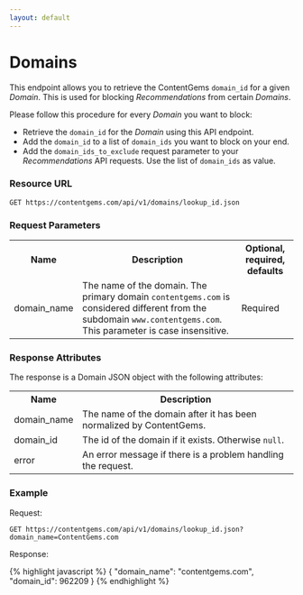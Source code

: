 ```yaml
---
layout: default
---
```


# Domains

This endpoint allows you to retrieve the ContentGems `domain_id` for a given *Domain*. This is used for blocking *Recommendations* from certain *Domains*.

Please follow this procedure for every *Domain* you want to block:

* Retrieve the `domain_id` for the *Domain* using this API endpoint.
* Add the `domain_id` to a list of `domain_ids` you want to block on your end.
* Add the `domain_ids_to_exclude` request parameter to your *Recommendations* API requests. Use the list of `domain_ids` as value.

### Resource URL

`GET https://contentgems.com/api/v1/domains/lookup_id.json`

### Request Parameters

<table>
  <tr>
    <th>Name</th><th>Description</th><th>Optional, required, defaults</th>
  </tr>
  <tr>
    <td>domain_name</td><td>The name of the domain. The primary domain <code>contentgems.com</code> is considered different from the subdomain <code>www.contentgems.com</code>. This parameter is case insensitive.</td><td>Required</td>
  </tr>
</table>

### Response Attributes

The response is a Domain JSON object with the following attributes:

<table>
  <tr>
    <th>Name</th><th>Description</th>
  </tr>
  <tr>
    <td>domain_name</td><td>The name of the domain after it has been normalized by ContentGems.</td>
  </tr>
  <tr>
    <td>domain_id</td><td>The id of the domain if it exists. Otherwise <code>null</code>.</td>
  </tr>
  <tr>
    <td>error</td><td>An error message if there is a problem handling the request.</td>
  </tr>
</table>

### Example

Request:

`GET https://contentgems.com/api/v1/domains/lookup_id.json?domain_name=ContentGems.com`

Response:

{% highlight javascript %}
{
  "domain_name": "contentgems.com",
  "domain_id": 962209
}
{% endhighlight %}
